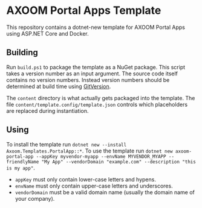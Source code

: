 # AXOOM Portal Apps Template

This repository contains a dotnet-new template for AXOOM Portal Apps using ASP.NET Core and Docker.

## Building

Run `build.ps1` to package the template as a NuGet package.
This script takes a version number as an input argument. The source code itself contains no version numbers. Instead version numbers should be determined at build time using [GitVersion](http://gitversion.readthedocs.io/).

The `content` directory is what actually gets packaged into the template. The file `content/template.config/template.json` controls which placeholders are replaced during instantiation.

## Using

To install the template run `dotnet new --install Axoom.Templates.PortalApp::*`.
To use the template run `dotnet new axoom-portal-app --appKey myvendor-myapp --envName MYVENDOR_MYAPP --friendlyName "My App" --vendorDomain "example.com" --description "this is my app"`.

- `appKey` must only contain lower-case letters and hypens.
- `envName` must only contain upper-case letters and underscores.
- `vendorDomain` must be a valid domain name (usually the domain name of your company).
